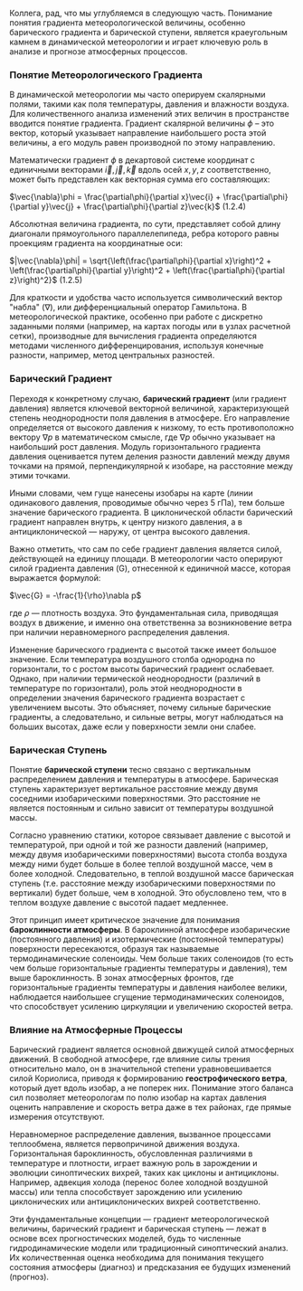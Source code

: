 Коллега, рад, что мы углубляемся в следующую часть. Понимание понятия градиента метеорологической величины, особенно барического градиента и барической ступени, является краеугольным камнем в динамической метеорологии и играет ключевую роль в анализе и прогнозе атмосферных процессов.

### Понятие Метеорологического Градиента

В динамической метеорологии мы часто оперируем скалярными полями, такими как поля температуры, давления и влажности воздуха. Для количественного анализа изменений этих величин в пространстве вводится понятие градиента. Градиент скалярной величины $\phi$ – это вектор, который указывает направление наибольшего роста этой величины, а его модуль равен производной по этому направлению.

Математически градиент $\phi$ в декартовой системе координат с единичными векторами $\vec{i}, \vec{j}, \vec{k}$ вдоль осей $x, y, z$ соответственно, может быть представлен как векторная сумма его составляющих:

$\vec{\nabla}\phi = \frac{\partial\phi}{\partial x}\vec{i} + \frac{\partial\phi}{\partial y}\vec{j} + \frac{\partial\phi}{\partial z}\vec{k}$ (1.2.4)

Абсолютная величина градиента, по сути, представляет собой длину диагонали прямоугольного параллелепипеда, ребра которого равны проекциям градиента на координатные оси:

$|\vec{\nabla}\phi| = \sqrt{\left(\frac{\partial\phi}{\partial x}\right)^2 + \left(\frac{\partial\phi}{\partial y}\right)^2 + \left(\frac{\partial\phi}{\partial z}\right)^2}$ (1.2.5)

Для краткости и удобства часто используется символический вектор "набла" ($\nabla$), или дифференциальный оператор Гамильтона. В метеорологической практике, особенно при работе с дискретно заданными полями (например, на картах погоды или в узлах расчетной сетки), производные для вычисления градиента определяются методами численного дифференцирования, используя конечные разности, например, метод центральных разностей.

### Барический Градиент

Переходя к конкретному случаю, **барический градиент** (или градиент давления) является ключевой векторной величиной, характеризующей степень неоднородности поля давления в атмосфере. Его направление определяется от высокого давления к низкому, то есть противоположно вектору $\nabla p$ в математическом смысле, где $\nabla p$ обычно указывает на наибольший рост давления. Модуль горизонтального градиента давления оценивается путем деления разности давлений между двумя точками на прямой, перпендикулярной к изобаре, на расстояние между этими точками.

Иными словами, чем гуще нанесены изобары на карте (линии одинакового давления, проводимые обычно через 5 гПа), тем больше значение барического градиента. В циклонической области барический градиент направлен внутрь, к центру низкого давления, а в антициклонической — наружу, от центра высокого давления.

Важно отметить, что сам по себе градиент давления является силой, действующей на единицу площади. В метеорологии часто оперируют силой градиента давления (G), отнесенной к единичной массе, которая выражается формулой:

$\vec{G} = -\frac{1}{\rho}\nabla p$

где $\rho$ — плотность воздуха. Это фундаментальная сила, приводящая воздух в движение, и именно она ответственна за возникновение ветра при наличии неравномерного распределения давления.

Изменение барического градиента с высотой также имеет большое значение. Если температура воздушного столба однородна по горизонтали, то с ростом высоты барический градиент ослабевает. Однако, при наличии термической неоднородности (различий в температуре по горизонтали), роль этой неоднородности в определении значения барического градиента возрастает с увеличением высоты. Это объясняет, почему сильные барические градиенты, а следовательно, и сильные ветры, могут наблюдаться на больших высотах, даже если у поверхности земли они слабее.

### Барическая Ступень

Понятие **барической ступени** тесно связано с вертикальным распределением давления и температуры в атмосфере. Барическая ступень характеризует вертикальное расстояние между двумя соседними изобарическими поверхностями. Это расстояние не является постоянным и сильно зависит от температуры воздушной массы.

Согласно уравнению статики, которое связывает давление с высотой и температурой, при одной и той же разности давлений (например, между двумя изобарическими поверхностями) высота столба воздуха между ними будет больше в более теплой воздушной массе, чем в более холодной. Следовательно, в теплой воздушной массе барическая ступень (т.е. расстояние между изобарическими поверхностями по вертикали) будет больше, чем в холодной. Это обусловлено тем, что в теплом воздухе давление с высотой падает медленнее.

Этот принцип имеет критическое значение для понимания **бароклинности атмосферы**. В бароклинной атмосфере изобарические (постоянного давления) и изотермические (постоянной температуры) поверхности пересекаются, образуя так называемые термодинамические соленоиды. Чем больше таких соленоидов (то есть чем больше горизонтальные градиенты температуры и давления), тем выше бароклинность. В зонах атмосферных фронтов, где горизонтальные градиенты температуры и давления наиболее велики, наблюдается наибольшее сгущение термодинамических соленоидов, что способствует усилению циркуляции и увеличению скоростей ветра.

### Влияние на Атмосферные Процессы

Барический градиент является основной движущей силой атмосферных движений. В свободной атмосфере, где влияние силы трения относительно мало, он в значительной степени уравновешивается силой Кориолиса, приводя к формированию **геострофического ветра**, который дует вдоль изобар, а не поперек них. Понимание этого баланса сил позволяет метеорологам по полю изобар на картах давления оценить направление и скорость ветра даже в тех районах, где прямые измерения отсутствуют.

Неравномерное распределение давления, вызванное процессами теплообмена, является первопричиной движения воздуха. Горизонтальная бароклинность, обусловленная различиями в температуре и плотности, играет важную роль в зарождении и эволюции синоптических вихрей, таких как циклоны и антициклоны. Например, адвекция холода (перенос более холодной воздушной массы) или тепла способствует зарождению или усилению циклонических или антициклонических вихрей соответственно.

Эти фундаментальные концепции — градиент метеорологической величины, барический градиент и барическая ступень — лежат в основе всех прогностических моделей, будь то численные гидродинамические модели или традиционный синоптический анализ. Их количественная оценка необходима для понимания текущего состояния атмосферы (диагноз) и предсказания ее будущих изменений (прогноз).
